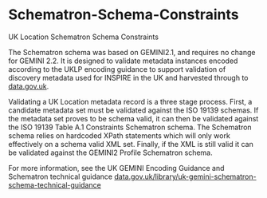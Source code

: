 Schematron-Schema-Constraints
=============================

UK Location Schematron Schema Constraints

The Schematron schema was based on GEMINI2.1, and requires no change for GEMINI 2.2. It is designed to validate metadata instances encoded according to the UKLP encoding guidance to support validation of discovery metadata used for INSPIRE in the UK and harvested through to [data.gov.uk](http://data.gov.uk).

Validating a UK Location metadata record is a three stage process. First, a candidate metadata set must be validated against the ISO 19139 schemas. If the metadata set proves to be schema valid, it can then be validated against the ISO 19139 Table A.1 Constraints Schematron schema. The Schematron schema relies on hardcoded XPath statements which will only work effectively on a schema valid XML set. Finally, if the XML is still valid it can be validated against the GEMINI2 Profile Schematron schema.

For more information, see the UK GEMINI Encoding Guidance and Schematron technical guidance [data.gov.uk/library/uk-gemini-schematron-schema-technical-guidance](http://data.gov.uk/library/uk-gemini-schematron-schema-technical-guidance)
